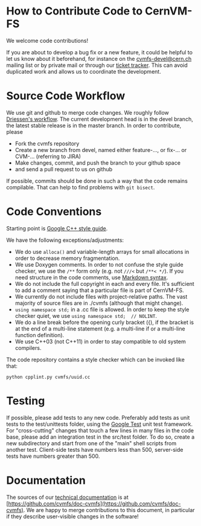 # How to Contribute Code to CernVM-FS

We welcome code contributions!

If you are about to develop a bug fix or a new feature, it could be helpful to let us know about it beforehand, for instance on the cvmfs-devel@cern.ch mailing list or by private mail or through our [ticket tracker](https://sft.its.cern.ch/jira/browse/CVM).  This can avoid duplicated work and allows us to coordinate the development.


# Source Code Workflow

We use git and github to merge code changes.  We roughly follow [Driessen's workflow](http://nvie.com/posts/a-successful-git-branching-model).  The current development head is in the devel branch, the latest stable release is in the master branch.  In order to contribute, please
  - Fork the cvmfs repository
  - Create a new branch from devel, named either feature-..., or fix-... or CVM-... (referring to JIRA)
  - Make changes, commit, and push the branch to your github space
  - and send a pull request to us on github

If possible, commits should be done in such a way that the code remains compilable.  That can help to find problems with `git bisect`.


# Code Conventions

Starting point is [Google C++ style guide](https://google.github.io/styleguide/cppguide.html).

We have the following exceptions/adjustments:

  - We do use `alloca()` and variable-length arrays for small allocations in order to decrease memory fragmentation.
  - We use Doxygen comments. In order to not confuse the style guide checker, we use the `/**` form only (e.g. not `///<` but `/**< */`).  If you need structure in the code comments, use [Markdown syntax](http://daringfireball.net/projects/markdown).
  - We do not include the full copyright in each and every file. It's sufficient to add a comment saying that a particular file is part of CernVM-FS.
  - We currently do not include files with project-relative paths.  The vast majority of source files are in ./cvmfs (although that might change).
  - `using namespace std;` in a .cc file is allowed. In order to keep the style checker quiet, we use `using namespace std;  // NOLINT`.
  - We do a line break before the opening curly bracket ({), if the bracket is at the end of a multi-line statement (e.g. a multi-line if or a multi-line function definition).
  - We use C++03 (not C++11) in order to stay compatible to old system compilers.

The code repository contains a style checker which can be invoked like that:

    python cpplint.py cvmfs/uuid.cc


# Testing

If possible, please add tests to any new code.  Preferably add tests as unit tests to the test/unittests folder, using the [Google Test](https://code.google.com/p/googletest/) unit test framework.  For "cross-cutting" changes that touch a few lines in many files in the code base, please add an integration test in the src/test folder.  To do so, create a new subdirectory and start from one of the "main" shell scripts from another test.  Client-side tests have numbers less than 500, server-side tests have numbers greater than 500.


# Documentation

The sources of our [technical documentation](https://cvmfs.readthedocs.io) is at [https://github.com/cvmfs/doc-cvmfs](https://github.com/cvmfs/doc-cvmfs).  We are happy to merge contributions to this document, in particular if they describe user-visible changes in the software!
